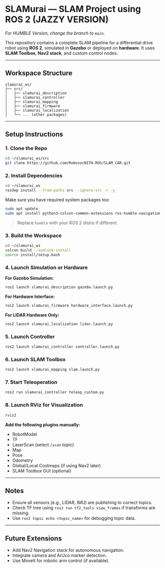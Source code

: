 # SLAMurai — SLAM Project using ROS 2 (JAZZY VERSION)

*For HUMBLE Version, change the branch to `main`.*

This repository contains a complete SLAM pipeline for a differential drive robot using **ROS 2**, simulated in **Gazebo** or deployed on **hardware**. It uses **SLAM Toolbox**, **Nav2 stack**, and custom control nodes.

---

## Workspace Structure

```
slamurai_ws/
├── src/
│   ├── slamurai_description
│   ├── slamurai_controller
│   ├── slamurai_mapping
│   ├── slamurai_firmware
│   ├── slamurai_localization
│   └── ... (other packages)
```

---

## Setup Instructions

### 1. Clone the Repo

```bash
cd ~/slamurai_ws/src
git clone https://github.com/RobosocNITH-ROS/SLAM_CAR.git
```

### 2. Install Dependencies

```bash
cd ~/slamurai_ws
rosdep install --from-paths src --ignore-src -r -y
```

Make sure you have required system packages too:

```bash
sudo apt update
sudo apt install python3-colcon-common-extensions ros-humble-navigation2 ros-humble-slam-toolbox
```

> Replace `humble` with your ROS 2 distro if different.

### 3. Build the Workspace

```bash
cd ~/slamurai_ws
colcon build --symlink-install
source install/setup.bash
```

### 4. Launch Simulation or Hardware

**For Gazebo Simulation:**

```bash
ros2 launch slamurai_description gazebo.launch.py
```

**For Hardware Interface:**

```bash
ros2 launch slamurai_firmware hardware_interface.launch.py
```

**For LIDAR Hardware Only:**

```bash
ros2 launch slamurai_localization lidar.launch.py
```

### 5. Launch Controller

```bash
ros2 launch slamurai_controller controller.launch.py
```

### 6. Launch SLAM Toolbox

```bash
ros2 launch slamurai_mapping slam.launch.py
```

### 7. Start Teleoperation

```bash
ros2 run slamurai_controller teleop_custom.py
```

### 8. Launch RViz for Visualization

```bash
rviz2
```

**Add the following plugins manually:**

* RobotModel
* TF
* LaserScan (select `/scan` topic)
* Map
* Pose
* Odometry
* Global/Local Costmaps (if using Nav2 later)
* SLAM Toolbox GUI (optional)

---

## Notes

* Ensure all sensors (e.g., LIDAR, IMU) are publishing to correct topics.
* Check TF tree using `ros2 run tf2_tools view_frames` if transforms are missing.
* Use `ros2 topic echo <topic_name>` for debugging topic data.

---

## Future Extensions

* Add Nav2 Navigation stack for autonomous navigation.
* Integrate camera and ArUco marker detection.
* Use MoveIt for robotic arm control (if available).
